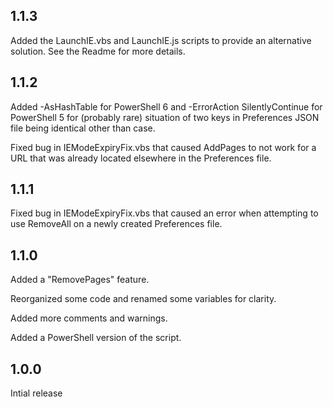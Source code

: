 ## 1.1.3

Added the LaunchIE.vbs and LaunchIE.js scripts to provide an alternative solution. See the Readme for more details.

## 1.1.2

Added -AsHashTable for PowerShell 6 and -ErrorAction SilentlyContinue for PowerShell 5 for (probably rare) situation of two keys in Preferences JSON file being identical other than case.

Fixed bug in IEModeExpiryFix.vbs that caused AddPages to not work for a URL that was already located elsewhere in the Preferences file.

## 1.1.1

Fixed bug in IEModeExpiryFix.vbs that caused an error when attempting to use RemoveAll on a newly created Preferences file.

## 1.1.0

Added a "RemovePages" feature.

Reorganized some code and renamed some variables for clarity.

Added more comments and warnings.

Added a PowerShell version of the script.

## 1.0.0

Intial release
